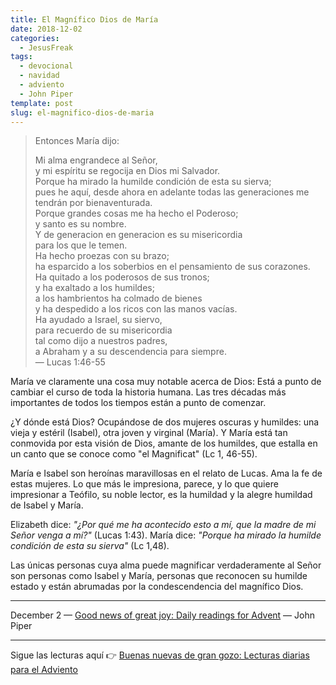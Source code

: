 ```yaml
---
title: El Magnífico Dios de María
date: 2018-12-02
categories:
  - JesusFreak
tags:
  - devocional
  - navidad
  - adviento
  - John Piper
template: post
slug: el-magnifico-dios-de-maria
---
```


> Entonces María dijo:
>
> Mi alma engrandece al Señor, <br>
> y mi espíritu se regocija en Dios mi Salvador.<br>
> Porque ha mirado la humilde condición de esta su sierva;<br>
> pues he aquí, desde ahora en adelante todas las generaciones me tendrán por bienaventurada.<br>
> Porque grandes cosas me ha hecho el Poderoso;<br>
> y santo es su nombre.<br>
> Y de generacion en generacion es su misericordia<br>
> para los que le temen.<br>
> Ha hecho proezas con su brazo;<br>
> ha esparcido a los soberbios en el pensamiento de sus corazones.<br>
> Ha quitado a los poderosos de sus tronos;<br>
> y ha exaltado a los humildes;<br>
> a los hambrientos ha colmado de bienes<br>
> y ha despedido a los ricos con las manos vacías.<br>
> Ha ayudado a Israel, su siervo,<br>
> para recuerdo de su misericordia<br>
> tal como dijo a nuestros padres,<br>
> a Abraham y a su descendencia para siempre.<br>
> — Lucas 1:46-55

María ve claramente una cosa muy notable acerca de Dios: Está a punto de cambiar el curso de toda la historia humana. Las tres décadas más importantes de todos los tiempos están a punto de comenzar.

¿Y dónde está Dios? Ocupándose de dos mujeres oscuras y humildes: una vieja y estéril (Isabel), otra joven y virginal (María). Y María está tan conmovida por esta visión de Dios, amante de los humildes, que estalla en un canto que se conoce como "el Magnificat" (Lc 1, 46-55).

María e Isabel son heroínas maravillosas en el relato de Lucas. Ama la fe de estas mujeres. Lo que más le impresiona, parece, y lo que quiere impresionar a Teófilo, su noble lector, es la humildad y la alegre humildad de Isabel y María.

Elizabeth dice: *"¿Por qué me ha acontecido esto a mí, que la madre de mi Señor venga a mí?"* (Lucas 1:43). María dice: *"Porque ha mirado la humilde condición de esta su sierva"* (Lc 1,48).

Las únicas personas cuya alma puede magnificar verdaderamente al Señor son personas como Isabel y María, personas que reconocen su humilde estado y están abrumadas por la condescendencia del magnífico Dios.

---

December 2 — [Good news of great joy: Daily readings for Advent](https://www.desiringgod.org/books/good-news-of-great-joy) — John Piper

---

Sigue las lecturas aquí 👉 [Buenas nuevas de gran gozo: Lecturas diarias para el Adviento](/buenas-nuevas-de-gran-gozo-lecturas-diarias-para-adviento)